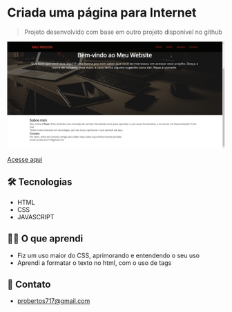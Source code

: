 # Criada uma página para Internet

>Projeto desenvolvido com base em outro projeto disponivel no github

![preview](./.github/preview.png)

[Acesse aqui](https://prdsilva80.github.io/pagina-de-navegacao---meu-website/)

## 🛠️ Tecnologias

- HTML
- CSS
- JAVASCRIPT

## 👨‍🎓 O que aprendi

- Fiz um uso maior do CSS, aprimorando e entendendo o seu uso
- Aprendi a formatar o texto no html, com o uso de tags

## 🔗 Contato
- probertos717@gmail.com